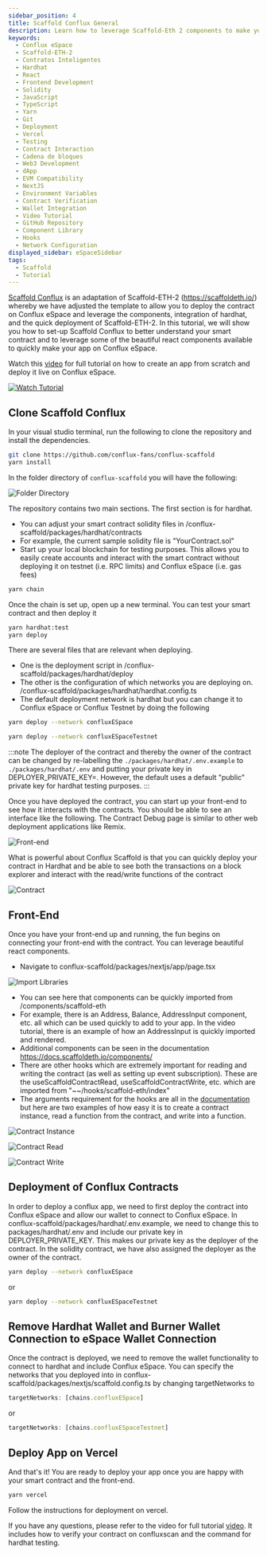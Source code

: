 ```yaml
---
sidebar_position: 4
title: Scaffold Conflux General
description: Learn how to leverage Scaffold-Eth 2 components to make your Conflux App
keywords:
  - Conflux eSpace
  - Scaffold-ETH-2
  - Contratos Inteligentes
  - Hardhat
  - React
  - Frontend Development
  - Solidity
  - JavaScript
  - TypeScript
  - Yarn
  - Git
  - Deployment
  - Vercel
  - Testing
  - Contract Interaction
  - Cadena de bloques
  - Web3 Development
  - dApp
  - EVM Compatibility
  - NextJS
  - Environment Variables
  - Contract Verification
  - Wallet Integration
  - Video Tutorial
  - GitHub Repository
  - Component Library
  - Hooks
  - Network Configuration
displayed_sidebar: eSpaceSidebar
tags:
  - Scaffold
  - Tutorial
---
```


[Scaffold Conflux](https://github.com/conflux-fans/conflux-scaffold) is an adaptation of Scaffold-ETH-2 (https://scaffoldeth.io/) whereby we have adjusted the template to allow you to deploy the contract on Conflux eSpace and leverage the components, integration of hardhat, and the quick deployment of Scaffold-ETH-2. In this tutorial, we will show you how to set-up Scaffold Conflux to better understand your smart contract and to leverage some of the beautiful react components available to quickly make your app on Conflux eSpace.

Watch this [video](https://youtu.be/33S0IjGGsQg) for full tutorial on how to create an app from scratch and deploy it live on Conflux eSpace.

[![Watch Tutorial](https://img.youtube.com/vi/33S0IjGGsQg/0.jpg)](https://www.youtube.com/watch?v=33S0IjGGsQg)

## Clone Scaffold Conflux

In your visual studio terminal, run the following to clone the repository and install the dependencies.

```bash
git clone https://github.com/conflux-fans/conflux-scaffold
yarn install
```

In the folder directory of `conflux-scaffold` you will have the following:

![Folder Directory](../img/CfxScaffoldFolderStructure.png)

The repository contains two main sections. The first section is for hardhat.

- You can adjust your smart contract solidity files in /conflux-scaffold/packages/hardhat/contracts
- For example, the current sample solidity file is "YourContract.sol"
- Start up your local blockchain for testing purposes. This allows you to easily create accounts and interact with the smart contract without deploying it on testnet (i.e. RPC limits) and Conflux eSpace (i.e. gas fees)

```bash
yarn chain
```

Once the chain is set up, open up a new terminal. You can test your smart contract and then deploy it

```bash
yarn hardhat:test
yarn deploy
```

There are several files that are relevant when deploying.

- One is the deployment script in /conflux-scaffold/packages/hardhat/deploy
- The other is the configuration of which networks you are deploying on. /conflux-scaffold/packages/hardhat/hardhat.config.ts
- The default deployment network is hardhat but you can change it to Conflux eSpace or Conflux Testnet by doing the following

```bash
yarn deploy --network confluxESpace
```

```bash
yarn deploy --network confluxESpaceTestnet
```

:::note
The deployer of the contract and thereby the owner of the contract can be changed by re-labelling the `./packages/hardhat/.env.example` to `./packages/hardhat/.env` and putting your private key in DEPLOYER_PRIVATE_KEY=. However, the default uses a default "public" private key for hardhat testing purposes.
:::

Once you have deployed the contract, you can start up your front-end to see how it interacts with the contracts. You should be able to see an interface like the following. The Contract Debug page is similar to other web deployment applications like Remix.

![Front-end](../img/FrontEnd.png)

What is powerful about Conflux Scaffold is that you can quickly deploy your contract in Hardhat and be able to see both the transactions on a block explorer and interact with the read/write functions of the contract

![Contract](../img/ContractInteraction.png)

## Front-End

Once you have your front-end up and running, the fun begins on connecting your front-end with the contract. You can leverage beautiful react components.

- Navigate to conflux-scaffold/packages/nextjs/app/page.tsx

![Import Libraries](../img/Components.png)

- You can see here that components can be quickly imported from /components/scaffold-eth
- For example, there is an Address, Balance, AddressInput component, etc. all which can be used quickly to add to your app. In the video tutorial, there is an example of how an AddressInput is quickly imported and rendered.
- Additional components can be seen in the documentation https://docs.scaffoldeth.io/components/
- There are other hooks which are extremely important for reading and writing the contract (as well as setting up event subscription). These are the useScaffoldContractRead, useScaffoldContractWrite, etc. which are imported from "~~/hooks/scaffold-eth/index"
- The arguments requirement for the hooks are all in the [documentation](https://docs.scaffoldeth.io/components/) but here are two examples of how easy it is to create a contract instance, read a function from the contract, and write into a function.

![Contract Instance](../img/ContractInstance.png)

![Contract Read](../img/ContractRead.png)

![Contract Write](../img/ContractWrite.png)

## Deployment of Conflux Contracts

In order to deploy a conflux app, we need to first deploy the contract into Conflux eSpace and allow our wallet to connect to Conflux eSpace. In conflux-scaffold/packages/hardhat/.env.example, we need to change this to packages/hardhat/.env and include our private key in DEPLOYER_PRIVATE_KEY. This makes our private key as the deployer of the contract. In the solidity contract, we have also assigned the deployer as the owner of the contract.

```bash
yarn deploy --network confluxESpace
```

or

```bash
yarn deploy --network confluxESpaceTestnet
```

## Remove Hardhat Wallet and Burner Wallet Connection to eSpace Wallet Connection

Once the contract is deployed, we need to remove the wallet functionality to connect to hardhat and include Conflux eSpace. You can specify the networks that you deployed into in conflux-scaffold/packages/nextjs/scaffold.config.ts by changing targetNetworks to

```javascript
targetNetworks: [chains.confluxESpace]
```

or

```javascript
targetNetworks: [chains.confluxESpaceTestnet]
```

## Deploy App on Vercel

And that's it! You are ready to deploy your app once you are happy with your smart contract and the front-end.

```bash
yarn vercel
```

Follow the instructions for deployment on vercel.

If you have any questions, please refer to the video for full tutorial [video](https://youtu.be/33S0IjGGsQg). It includes how to verify your contract on confluxscan and the command for hardhat testing.
